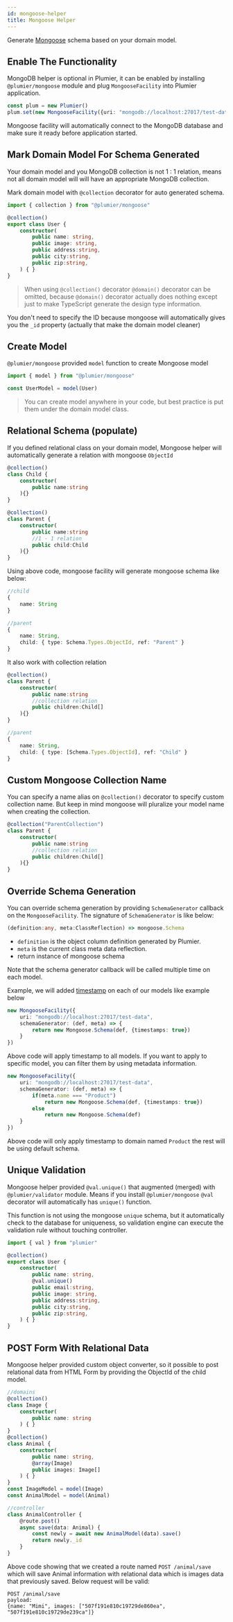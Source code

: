 ```yaml
---
id: mongoose-helper
title: Mongoose Helper
---
```


Generate [Mongoose](http://mongoosejs.com/) schema based on your domain model.

## Enable The Functionality
MongoDB helper is optional in Plumier, it can be enabled by installing `@plumier/mongoose` module and plug `MongooseFacility` into Plumier application.

```typescript
const plum = new Plumier()
plum.set(new MongooseFacility({uri: "mongodb://localhost:27017/test-data"}))
```

Mongoose facility will automatically connect to the MongoDB database and make sure it ready before application started.

## Mark Domain Model For Schema Generated
Your domain model and you MongoDB collection is not 1 : 1 relation, means not all domain model will will have an appropriate MongoDB collection. 

Mark domain model with `@collection` decorator for auto generated schema.

```typescript
import { collection } from "@plumier/mongoose"

@collection()
export class User {
    constructor(
        public name: string,
        public image: string,
        public address:string,
        public city:string,
        public zip:string,
    ) { }
}
```

> When using `@collection()` decorator `@domain()` decorator can be omitted, because `@domain()` decorator actually does nothing except just to make TypeScript generate the design type information.

You don't need to specify the ID because mongoose will automatically gives you the `_id` property (actually that make the domain model cleaner)

## Create Model
`@plumier/mongoose` provided `model` function to create Mongoose model

```typescript
import { model } from "@plumier/mongoose"

const UserModel = model(User)
```

> You can create model anywhere in your code, but best practice is put them under the domain model class.

## Relational Schema (populate)
If you defined relational class on your domain model, Mongoose helper will automatically generate a relation with mongoose `ObjectId`

```typescript
@collection()
class Child {
    constructor(
        public name:string
    ){}
}

@collection()
class Parent {
    constructor(
        public name:string
        //1 - 1 relation
        public child:Child
    ){}
}
```

Using above code, mongoose facility will generate mongoose schema like below:

```typescript
//child
{
    name: String
}

//parent
{
    name: String,
    child: { type: Schema.Types.ObjectId, ref: "Parent" }
}
```

It also work with collection relation 

```typescript
@collection()
class Parent {
    constructor(
        public name:string
        //collection relation
        public children:Child[]
    ){}
}
```

```typescript
//parent
{
    name: String,
    child: { type: [Schema.Types.ObjectId], ref: "Child" }
}
```

## Custom Mongoose Collection Name
You can specify a name alias on `@collection()` decorator to specify custom collection name. But keep in mind mongoose will pluralize your model name when creating the collection.

```typescript
@collection("ParentCollection")
class Parent {
    constructor(
        public name:string
        //collection relation
        public children:Child[]
    ){}
}
```

## Override Schema Generation
You can override schema generation by providing `SchemaGenerator` callback on the `MongooseFacility`. The signature of `SchemaGenerator` is like below:

```typescript
(definition:any, meta:ClassReflection) => mongoose.Schema
```

* `definition` is the object column definition generated by Plumier.
* `meta` is the current class meta data reflection.
* return instance of mongoose schema

Note that the schema generator callback will be called multiple time on each model.

Example, we will added [timestamp](https://mongoosejs.com/docs/guide.html#timestamps) on each of our models like example below

```typescript
new MongooseFacility({
    uri: "mongodb://localhost:27017/test-data",
    schemaGenerator: (def, meta) => {
        return new Mongoose.Schema(def, {timestamps: true})
    }
})
```

Above code will apply timestamp to all models. If you want to apply to specific model, you can filter them by using metadata information.

```typescript
new MongooseFacility({
    uri: "mongodb://localhost:27017/test-data",
    schemaGenerator: (def, meta) => {
        if(meta.name === "Product")
            return new Mongoose.Schema(def, {timestamps: true})
        else 
            return new Mongoose.Schema(def)
    }
})
```

Above code will only apply timestamp to domain named `Product` the rest will be using default schema.


## Unique Validation
Mongoose helper provided `@val.unique()` that augmented (merged) with `@plumier/validator` module. Means if you install `@plumier/mongoose` `@val` decorator will automatically has `unique()` function.

This function is not using the mongoose `unique` schema, but it automatically check to the database for uniqueness, so validation engine can execute the validation rule without touching controller.

```typescript
import { val } from "plumier"

@collection()
export class User {
    constructor(
        public name: string,
        @val.unique()
        public email:string,
        public image: string,
        public address:string,
        public city:string,
        public zip:string,
    ) { }
}
```

## POST Form With Relational Data
Mongoose helper provided custom object converter, so it possible to post relational data from HTML Form by providing the ObjectId of the child model.

```typescript
//domains
@collection()
class Image {
    constructor(
        public name: string
    ) { }
}
@collection()
class Animal {
    constructor(
        public name: string,
        @array(Image)
        public images: Image[]
    ) { }
}
const ImageModel = model(Image)
const AnimalModel = model(Animal)

//controller
class AnimalController {
    @route.post()
    async save(data: Animal) {
        const newly = await new AnimalModel(data).save()
        return newly._id
    }
}
```

Above code showing that we created a route named `POST /animal/save` which will save Animal information with relational data which is images data that previously saved. Below request will be valid:

```
POST /animal/save
payload:
{name: "Mimi", images: ["507f191e810c19729de860ea", "507f191e810c19729de239ca"]}
```

